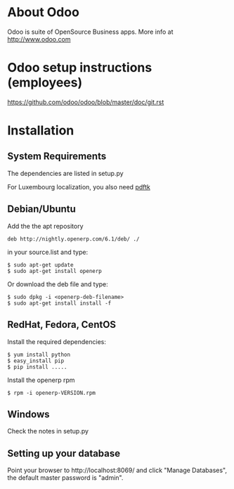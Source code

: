 About Odoo
==========

Odoo is suite of OpenSource Business apps. More info at http://www.odoo.com

Odoo setup instructions (employees)
===================================

https://github.com/odoo/odoo/blob/master/doc/git.rst

Installation
============

System Requirements
-------------------

The dependencies are listed in setup.py

For Luxembourg localization, you also need
[pdftk](http://www.pdflabs.com/tools/pdftk-the-pdf-toolkit/)

Debian/Ubuntu
-------------

Add the the apt repository

    deb http://nightly.openerp.com/6.1/deb/ ./

in your source.list and type:

    $ sudo apt-get update
    $ sudo apt-get install openerp

Or download the deb file and type:

    $ sudo dpkg -i <openerp-deb-filename>
    $ sudo apt-get install install -f

RedHat, Fedora, CentOS
----------------------

Install the required dependencies:

    $ yum install python
    $ easy_install pip
    $ pip install .....

Install the openerp rpm

    $ rpm -i openerp-VERSION.rpm

Windows
-------

Check the notes in setup.py

Setting up your database
------------------------

Point your browser to http://localhost:8069/ and click "Manage Databases", the
default master password is "admin".
